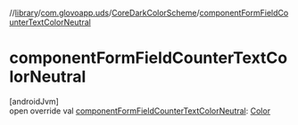 //[library](../../../index.md)/[com.glovoapp.uds](../index.md)/[CoreDarkColorScheme](index.md)/[componentFormFieldCounterTextColorNeutral](component-form-field-counter-text-color-neutral.md)

# componentFormFieldCounterTextColorNeutral

[androidJvm]\
open override val [componentFormFieldCounterTextColorNeutral](component-form-field-counter-text-color-neutral.md): [Color](https://developer.android.com/reference/kotlin/androidx/compose/ui/graphics/Color.html)
